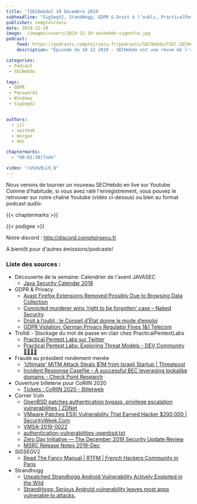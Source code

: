 ```yaml
---
title: '[SECHebdo] 10 Décembre 2019'
subheadline: "SigSegV2, StandHogg, GDPR & Droit à l'oubli, PracticalPentestLab: Plaintest offender?, Fraude au président, CornerVuln, etc."
publisher: comptoirsecu
date: 2019-12-10
image:  /images/covers/2019-12-10-sechebdo-vignette.jpg
podcast:
    feed: https://podcasts.comptoirsecu.fr/podcasts/SECHebdo/CSEC.SECHebdo.2019-12-10.m4a
    description: "Épisode du 10 12 2019 - SECHebdo est une revue de l'actualité cybersécurité réalisée en live sur Youtube, généralement le mardi soir."

categories:
 - Podcast
 - SECHebdo

tags:
 - GDPR
 - Passwords
 - Windows
 - SigSegV2


authors:
  - jil
  - swithak
  - morgan
  - das

chaptermarks:
  - "00:01:30|Todo"

video: "rUSdu9LL9_Q"
---
```


Nous venons de tourner un nouveau SECHebdo en live sur Youtube. Comme d'habitude, si vous avez raté l'enregistrement, vous pouvez le retrouver sur notre chaîne Youtube (vidéo ci-dessus) ou bien au format podcast audio:

{{< chaptermarks >}}

{{< podigee >}}

Notre discord : <http://discord.comptoirsecu.fr>

A bientôt pour d'autres émissions/podcasts!

### Liste des sources :

*  Découverte de la semaine: Calendrier de l'avent JAVASEC
	* [Java Security Calendar 2019](https://www.ripstech.com/java-security-calendar-2019/)
*  GDPR & Privacy
	* [Avast Firefox Extensions Removed Possibly Due to Browsing Data Collection](https://news.softpedia.com/news/avast-firefox-extensions-removed-possibly-due-to-browsing-data-collection-528426.shtml)
	* [Convicted murderer wins ‘right to be forgotten’ case – Naked Security](https://nakedsecurity.sophos.com/2019/12/02/convicted-murderer-wins-right-to-be-forgotten-case/)
	* [Droit à l’oubli : le Conseil d’État donne le mode d’emploi](https://www.conseil-etat.fr/actualites/actualites/droit-a-l-oubli-le-conseil-d-etat-donne-le-mode-d-emploi)
	* [GDPR Violation: German Privacy Regulator Fines 1&1 Telecom](https://www.databreachtoday.com/gdpr-violation-german-privacy-regulator-fines-11-telecom-a-13482)
*  Trolldi - Stockage du mot de passe en clair chez PracticalPentestLabs
	* [Practical Pentest Labs sur Twitter](https://twitter.com/ppentestlabs/status/1202906268991664128)
	* [Practical Pentest Labs: Exploring Threat Models - DEV Community 👩‍💻👨‍💻](https://dev.to/kuhnertdm/practical-pentest-labs-exploring-threat-models-966)
*  Fraude au président rondement menée
	* ['Ultimate' MiTM Attack Steals $1M from Israeli Startup | Threatpost](https://threatpost.com/ultimate-mitm-attack-steals-1m-from-israeli-startup/150840/)
	* [Incident Response Casefile – A successful BEC leveraging lookalike domains - Check Point Research](https://research.checkpoint.com/2019/incident-response-casefile-a-successful-bec-leveraging-lookalike-domains/)
*  Ouverture billeterie pour CoRIIN 2020
	* [Tickets : CoRIIN 2020 - Billetweb](https://www.billetweb.fr/coriin-2020)
* Corner Vuln
	* [OpenBSD patches authentication bypass, privilege escalation vulnerabilities | ZDNet](https://www.zdnet.com/article/openbsd-patches-severe-authentication-bypass-privilege-escalation-vulnerabilities/)
	* [VMware Patches ESXi Vulnerability That Earned Hacker $200,000 | SecurityWeek.Com](https://www.securityweek.com/vmware-patches-esxi-vulnerability-earned-hacker-200000)
	* [VMSA-2019-0022](https://www.vmware.com/security/advisories/VMSA-2019-0022.html)
	* [authentication-vulnerabilities-openbsd.txt](https://www.qualys.com/2019/12/04/cve-2019-19521/authentication-vulnerabilities-openbsd.txt)
	* [Zero Day Initiative — The December 2019 Security Update Review](https://www.zerodayinitiative.com/blog/2019/12/10/the-december-2019-security-update-review)
	* [MSRC Release Notes 2019-Dec](https://portal.msrc.microsoft.com/en-us/security-guidance/releasenotedetail/2019-Dec)
*  SIGSEGV2
	* [Read The Fancy Manual | RTFM | French Hackers Community in Paris](https://rtfm.re/)
*  Strandhogg
	* [Unpatched Strandhogg Android Vulnerability Actively Exploited in the Wild](https://thehackernews.com/2019/12/strandhogg-android-vulnerability.html)
	* [StrandHogg: Serious Android vulnerability leaves most apps vulnerable to attacks.](https://promon.co/security-news/strandhogg/)
